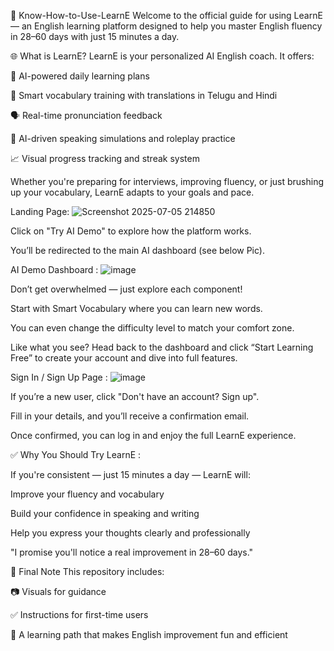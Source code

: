 
📘 Know-How-to-Use-LearnE
Welcome to the official guide for using LearnE — an  English learning platform designed to help you master English fluency in 28–60 days with just 15 minutes a day.

🌐 What is LearnE?
LearnE is your personalized AI English coach. It offers:

🎯 AI-powered daily learning plans

🧠 Smart vocabulary training with translations in Telugu and Hindi

🗣️ Real-time pronunciation feedback

💬 AI-driven speaking simulations and roleplay practice

📈 Visual progress tracking and streak system

Whether you're preparing for interviews, improving fluency, or just brushing up your vocabulary, LearnE adapts to your goals and pace.

Landing Page:
![Screenshot 2025-07-05 214850](https://github.com/user-attachments/assets/0db30c4f-0789-4f43-8ee3-576ccdb9c3d4)

Click on "Try AI Demo" to explore how the platform works.

You’ll be redirected to the main AI dashboard (see below Pic).

AI Demo Dashboard :
![image](https://github.com/user-attachments/assets/10deed19-1e25-436c-8b02-4c69c31f25ca)

Don’t get overwhelmed — just explore each component!

Start with Smart Vocabulary where you can learn new words.

You can even change the difficulty level to match your comfort zone.

Like what you see? Head back to the dashboard and click “Start Learning Free” to create your account and dive into full features.


Sign In / Sign Up Page :
![image](https://github.com/user-attachments/assets/94b3a096-267f-4393-a282-96244eee5356)

If you’re a new user, click "Don't have an account? Sign up".

Fill in your details, and you’ll receive a confirmation email.

Once confirmed, you can log in and enjoy the full LearnE experience.



✅ Why You Should Try LearnE :

If you're consistent — just 15 minutes a day — LearnE will:

Improve your fluency and vocabulary

Build your confidence in speaking and writing

Help you express your thoughts clearly and professionally

"I promise you'll notice a real improvement in 28–60 days."



🚀 Final Note
This repository includes:

📷 Visuals for guidance

✅ Instructions for first-time users

📌 A learning path that makes English improvement fun and efficient
